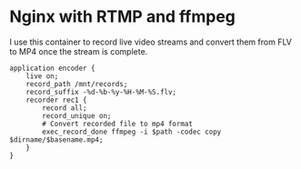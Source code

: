 # Nginx with RTMP and ffmpeg

I use this container to record live video streams and convert them from FLV to MP4 once the stream is complete.

```
application encoder {
	live on;
	record_path /mnt/records;
	record_suffix -%d-%b-%y-%H-%M-%S.flv;
	recorder rec1 {
		record all;
		record_unique on;
		# Convert recorded file to mp4 format
		exec_record_done ffmpeg -i $path -codec copy $dirname/$basename.mp4;
	}
}
```

